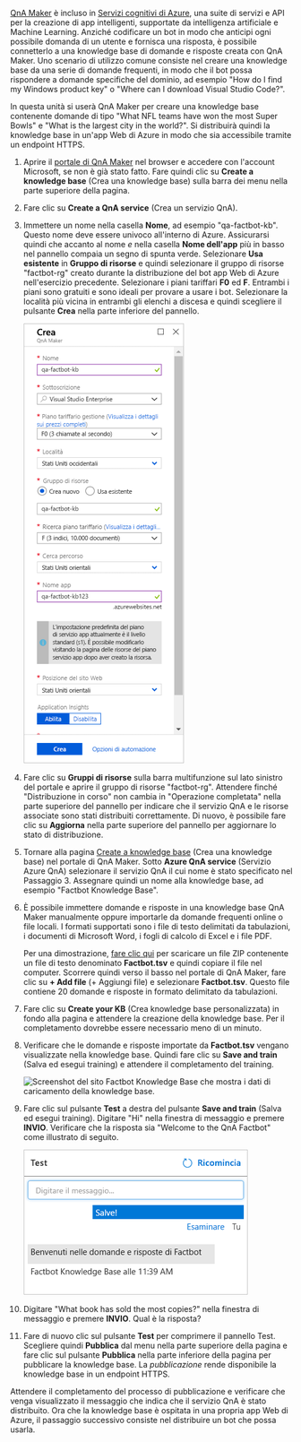 
[QnA Maker](https://www.qnamaker.ai/) è incluso in [Servizi cognitivi di Azure](https://www.microsoft.com/cognitive-services/), una suite di servizi e API per la creazione di app intelligenti, supportate da intelligenza artificiale e Machine Learning. Anziché codificare un bot in modo che anticipi ogni possibile domanda di un utente e fornisca una risposta, è possibile connetterlo a una knowledge base di domande e risposte creata con QnA Maker. Uno scenario di utilizzo comune consiste nel creare una knowledge base da una serie di domande frequenti, in modo che il bot possa rispondere a domande specifiche del dominio, ad esempio "How do I find my Windows product key" o "Where can I download Visual Studio Code?".

In questa unità si userà QnA Maker per creare una knowledge base contenente domande di tipo "What NFL teams have won the most Super Bowls" e "What is the largest city in the world?". Si distribuirà quindi la knowledge base in un'app Web di Azure in modo che sia accessibile tramite un endpoint HTTPS.

1. Aprire il [portale di QnA Maker](https://www.qnamaker.ai/) nel browser e accedere con l'account Microsoft, se non è già stato fatto. Fare quindi clic su **Create a knowledge base** (Crea una knowledge base) sulla barra dei menu nella parte superiore della pagina.

1. Fare clic su **Create a QnA service** (Crea un servizio QnA).

1. Immettere un nome nella casella **Nome**, ad esempio "qa-factbot-kb". Questo nome deve essere univoco all'interno di Azure. Assicurarsi quindi che accanto al nome *e* nella casella **Nome dell'app** più in basso nel pannello compaia un segno di spunta verde. Selezionare **Usa esistente** in **Gruppo di risorse** e quindi selezionare il gruppo di risorse "factbot-rg" creato durante la distribuzione del bot app Web di Azure nell'esercizio precedente. Selezionare i piani tariffari **F0** ed **F**. Entrambi i piani sono gratuiti e sono ideali per provare a usare i bot. Selezionare la località più vicina in entrambi gli elenchi a discesa e quindi scegliere il pulsante **Crea** nella parte inferiore del pannello.

    ![Screenshot del portale di Azure che mostra il pannello di creazione di QnA Maker con i valori di configurazione descritti.](../media/3-new-qna-maker-service.png)

1. Fare clic su **Gruppi di risorse** sulla barra multifunzione sul lato sinistro del portale e aprire il gruppo di risorse "factbot-rg". Attendere finché "Distribuzione in corso" non cambia in "Operazione completata" nella parte superiore del pannello per indicare che il servizio QnA e le risorse associate sono stati distribuiti correttamente. Di nuovo, è possibile fare clic su **Aggiorna** nella parte superiore del pannello per aggiornare lo stato di distribuzione.

1. Tornare alla pagina [Create a knowledge base](https://www.qnamaker.ai/Create) (Crea una knowledge base) nel portale di QnA Maker. Sotto **Azure QnA service** (Servizio Azure QnA) selezionare il servizio QnA il cui nome è stato specificato nel Passaggio 3. Assegnare quindi un nome alla knowledge base, ad esempio "Factbot Knowledge Base".

1. È possibile immettere domande e risposte in una knowledge base QnA Maker manualmente oppure importarle da domande frequenti online o file locali. I formati supportati sono i file di testo delimitati da tabulazioni, i documenti di Microsoft Word, i fogli di calcolo di Excel e i file PDF.

    Per una dimostrazione, [fare clic qui](https://topcs.blob.core.windows.net/public/bots-resources.zip) per scaricare un file ZIP contenente un file di testo denominato **Factbot.tsv** e quindi copiare il file nel computer. Scorrere quindi verso il basso nel portale di QnA Maker, fare clic su **+ Add file** (+ Aggiungi file) e selezionare **Factbot.tsv**. Questo file contiene 20 domande e risposte in formato delimitato da tabulazioni.

1. Fare clic su **Create your KB** (Crea knowledge base personalizzata) in fondo alla pagina e attendere la creazione della knowledge base. Per il completamento dovrebbe essere necessario meno di un minuto.

1. Verificare che le domande e risposte importate da **Factbot.tsv** vengano visualizzate nella knowledge base. Quindi fare clic su **Save and train** (Salva ed esegui training) e attendere il completamento del training.

    ![Screenshot del sito Factbot Knowledge Base che mostra i dati di caricamento della knowledge base.](../media/3-save-and-train.png)

1. Fare clic sul pulsante **Test** a destra del pulsante **Save and train** (Salva ed esegui training). Digitare "Hi" nella finestra di messaggio e premere **INVIO**. Verificare che la risposta sia "Welcome to the QnA Factbot" come illustrato di seguito.

    ![Screenshot di un'interazione di test con il bot chat creato.](../media/3-test-kb.png)

1. Digitare "What book has sold the most copies?" nella finestra di messaggio e premere **INVIO**. Qual è la risposta?

1. Fare di nuovo clic sul pulsante **Test** per comprimere il pannello Test. Scegliere quindi **Pubblica** dal menu nella parte superiore della pagina e fare clic sul pulsante **Pubblica** nella parte inferiore della pagina per pubblicare la knowledge base. La *pubblicazione* rende disponibile la knowledge base in un endpoint HTTPS.

Attendere il completamento del processo di pubblicazione e verificare che venga visualizzato il messaggio che indica che il servizio QnA è stato distribuito. Ora che la knowledge base è ospitata in una propria app Web di Azure, il passaggio successivo consiste nel distribuire un bot che possa usarla.
